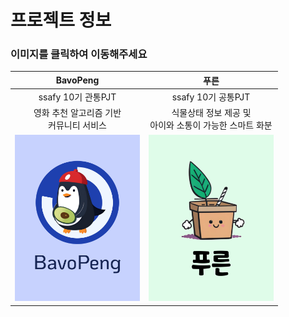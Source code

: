 # 프로젝트 정보
<!--`보안상의 이유로 소스코드는 없습니다`!-->
### **이미지를 클릭하여 이동해주세요**

|BavoPeng|푸른|
|:--:|:--:|
|ssafy 10기 관통PJT|ssafy 10기 공통PJT|
|영화 추천 알고리즘 기반 </br>커뮤니티 서비스|식물상태 정보 제공 및 </br>아이와 소통이 가능한 스마트 화분|
|[<img src="readme.asset/bavopeng.svg" width="200">](https://github.com/pengisblue/portfolio/tree/master/BavoPeng)|[<img src="readme.asset/puleun.svg" width="200">](https://github.com/pengisblue/portfolio/tree/master/Puleun)|
